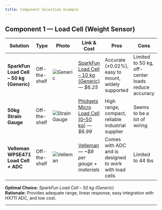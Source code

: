 ```yaml
---
title: Component Selection Example
---
```


## Component 1 — Load Cell (Weight Sensor)

| **Solution** | **Type** | **Photo** | **Link & Cost** | **Pros** | **Cons** |
|---------------|----------|------------|------------------|-----------|-----------|
| **SparkFun Load Cell – 50 kg (Generic)** | Off-the-shelf | ![Generic](https://www.sparkfun.com/media/catalog/product/cache/a793f13fd3d678cea13d28206895ba0c/1/0/10245-01a.jpg) | [SparkFun Load Cell – 10 kg (Generic)](https://www.sparkfun.com/products/14727](https://www.sparkfun.com/load-sensor-50kg-generic.html)) — *$6.25* | Accurate (±0.02%), easy to mount, widely supported | Limited to 50 kg, off-center loads reduce accuracy |
| **50kg Strain Gauge** | Off-the-shelf | ![Strain Gauge](https://i.ebayimg.com/images/g/x~oAAOSw79Vm86qD/s-l1600.webp) | [Phidgets Micro Load Cell (0–50 kg)](https://www.ebay.com/itm/286077381781) — *$6.99* | High range, compact, reliable industrial supplier | Seems to be a lot of wiring |
| **Velleman WPSE471 Load Cell + ADC** | Off-the-shelf | ![Velleman](https://mm.digikey.com/Volume0/opasdata/d220001/derivates/1/008/957/MFG_WPSE471_sml%28200x200%29.jpg) | [Velleman](https://www.digikey.com/en/products/detail/velleman/WPSE471/25965862) — *~$8 per gauge + materials* | Comes with ADC and is designed to work with load cells | Limited to 44 lbs |

**Optimal Choice:** *SparkFun Load Cell – 50 kg (Generic)*  
**Rationale:** Provides adequate range, linear response, easy integration with HX711 ADC, and low cost.

---
